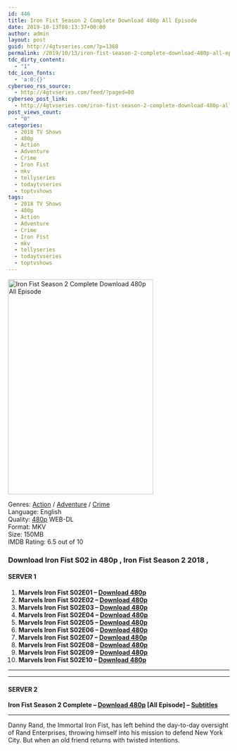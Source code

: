 ```yaml
---
id: 446
title: Iron Fist Season 2 Complete Download 480p All Episode
date: 2019-10-13T08:13:37+00:00
author: admin
layout: post
guid: http://4gtvseries.com/?p=1368
permalink: /2019/10/13/iron-fist-season-2-complete-download-480p-all-episode/
tdc_dirty_content:
  - "1"
tdc_icon_fonts:
  - 'a:0:{}'
cyberseo_rss_source:
  - http://4gtvseries.com/feed/?paged=80
cyberseo_post_link:
  - http://4gtvseries.com/iron-fist-season-2-complete-download-480p-all-episode/
post_views_count:
  - "0"
categories:
  - 2018 TV Shows
  - 480p
  - Action
  - Adventure
  - Crime
  - Iron Fist
  - mkv
  - tellyseries
  - todaytvseries
  - toptvshows
tags:
  - 2018 TV Shows
  - 480p
  - Action
  - Adventure
  - Crime
  - Iron Fist
  - mkv
  - tellyseries
  - todaytvseries
  - toptvshows
---
```

<img loading="lazy" class="aligncenter" src="https://3.bp.blogspot.com/-GTSqDYAzjRU/XaLccDvO_wI/AAAAAAAAAgg/nk38L12i4FAaLT5XEhPlhjshiuaiJZt4wCK4BGAYYCw/s1600/Iron%2BFist%2BSeason%2B2.jpg" alt="Iron Fist Season 2 Complete Download 480p All Episode" width="330" height="488" />

Genres:&nbsp;<a href="http://4gtvseries.com/tag/action/" data-wpel-link="internal">Action</a>&nbsp;/&nbsp;<a href="http://4gtvseries.com/tag/adventure/" data-wpel-link="internal">Adventure</a>&nbsp;/&nbsp;<a href="http://4gtvseries.com/tag/crime/" data-wpel-link="internal">Crime</a>  
Language: English  
Quality:&nbsp;<a href="http://4gtvseries.com/tag/480p/" data-wpel-link="internal">480p</a> WEB-DL  
Format: MKV  
Size: 150MB  
IMDB Rating: 6.5 out of 10

### **Download Iron Fist S02 in 480p , Iron Fist Season 2 2018 ,&nbsp;**

#### <span><strong>SERVER 1</strong></span>

  1. **Marvels Iron Fist S02E01 – <a href="http://slink.dl480p.xyz/XirJcIdA" data-wpel-link="external" target="_blank" rel="nofollow external noopener noreferrer" class="wpel-icon-left"><i class="wpel-icon fa fa-download" aria-hidden="true"></i>Download 480p</a>**
  2. **Marvels Iron Fist S02E02 – <a href="http://slink.dl480p.xyz/hm47xre" data-wpel-link="external" target="_blank" rel="nofollow external noopener noreferrer" class="wpel-icon-left"><i class="wpel-icon fa fa-download" aria-hidden="true"></i>Download 480p</a>**
  3. **Marvels Iron Fist S02E03 – <a href="http://slink.dl480p.xyz/HuTqn" data-wpel-link="external" target="_blank" rel="nofollow external noopener noreferrer" class="wpel-icon-left"><i class="wpel-icon fa fa-download" aria-hidden="true"></i>Download 480p</a>**
  4. **Marvels Iron Fist S02E04 – <a href="http://slink.dl480p.xyz/aN3EP5y" data-wpel-link="external" target="_blank" rel="nofollow external noopener noreferrer" class="wpel-icon-left"><i class="wpel-icon fa fa-download" aria-hidden="true"></i>Download 480p</a>**
  5. **Marvels Iron Fist S02E05 – <a href="http://slink.dl480p.xyz/fnEqGF" data-wpel-link="external" target="_blank" rel="nofollow external noopener noreferrer" class="wpel-icon-left"><i class="wpel-icon fa fa-download" aria-hidden="true"></i>Download 480p</a>**
  6. **Marvels Iron Fist S02E06 – <a href="http://slink.dl480p.xyz/vXPt" data-wpel-link="external" target="_blank" rel="nofollow external noopener noreferrer" class="wpel-icon-left"><i class="wpel-icon fa fa-download" aria-hidden="true"></i>Download 480p</a>**
  7. **Marvels Iron Fist S02E07 – <a href="http://slink.dl480p.xyz/A7GSQnj" data-wpel-link="external" target="_blank" rel="nofollow external noopener noreferrer" class="wpel-icon-left"><i class="wpel-icon fa fa-download" aria-hidden="true"></i>Download 480p</a>**
  8. **Marvels Iron Fist S02E08 – <a href="http://slink.dl480p.xyz/42PMVwHc" data-wpel-link="external" target="_blank" rel="nofollow external noopener noreferrer" class="wpel-icon-left"><i class="wpel-icon fa fa-download" aria-hidden="true"></i>Download 480p</a>**
  9. **Marvels Iron Fist S02E09 – <a href="http://slink.dl480p.xyz/KBUpYN" data-wpel-link="external" target="_blank" rel="nofollow external noopener noreferrer" class="wpel-icon-left"><i class="wpel-icon fa fa-download" aria-hidden="true"></i>Download 480p</a>**
 10. **Marvels Iron Fist S02E10 – <a href="http://slink.dl480p.xyz/N9owANlU" data-wpel-link="external" target="_blank" rel="nofollow external noopener noreferrer" class="wpel-icon-left"><i class="wpel-icon fa fa-download" aria-hidden="true"></i>Download 480p</a>**

* * *

* * *

#### <span><strong>SERVER 2</strong></span>

**Iron Fist Season 2 Complete – <a href="http://dl480p.xyz/1124/" data-wpel-link="external" target="_blank" rel="nofollow external noopener noreferrer" class="wpel-icon-left"><i class="wpel-icon fa fa-download" aria-hidden="true"></i>Download 480p</a> [All Episode] – <a href="https://subscene.com/subtitles/iron-fist-second-season" data-wpel-link="external" target="_blank" rel="nofollow external noopener noreferrer" class="wpel-icon-left"><i class="wpel-icon fa fa-download" aria-hidden="true"></i>Subtitles</a>**

* * *

Danny Rand, the Immortal Iron Fist, has left behind the day-to-day oversight of Rand Enterprises, throwing himself into his mission to defend New York City. But when an old friend returns with twisted intentions.

<div align="center">
</div>
